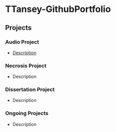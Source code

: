 # TTansey-GithubPortfolio

## Projects

### Audio Project
- [Description](https://github.com/TemTansey/Trench-Warfare)

### Necrosis Project
- Description
  
### Dissertation Project
- Description
  
### Ongoing Projects
- Description
  
